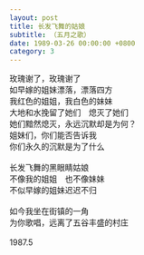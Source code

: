 ```yaml
---
layout: post
title: 长发飞舞的姑娘
subtitle: （五月之歌）
date: 1989-03-26 00:00:00 +0800
category: 3
---
```


玫瑰谢了，玫瑰谢了<br>
如早嫁的姐妹漂落，漂落四方<br>
我红色的姐姐，我白色的妹妹<br>
大地和水挽留了她们　熄灭了她们<br>
她们黯然熄灭，永远沉默却是为何？<br>
姐妹们，你们能否告诉我<br>
你们永久的沉默是为了什么<br>
<br>
长发飞舞的黑眼睛姑娘<br>
不像我的姐姐　也不像妹妹<br>
不似早嫁的姐妹迟迟不归<br>
<br>
如今我坐在街镇的一角<br>
为你歌唱，远离了五谷丰盛的村庄<br>
<br>
1987.5